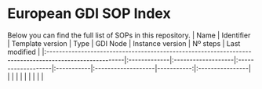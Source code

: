 # European GDI SOP Index
Below you can find the full list of SOPs in this repository.
| Name                                                                                                  | Identifier   | Template version   | Type               | GDI Node   | Instance version   |   Nº steps | Last modified   |
|:------------------------------------------------------------------------------------------------------|:-------------|:-------------------|:-------------------|:-----------|:-------------------|-----------:|:----------------|
| | | | | | | | |